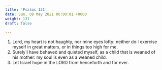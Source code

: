 ```yaml
---
title: 'Psalms 131'
date: Sun, 09 May 2021 00:00:01 +0000
weight: 131
draft: false
  
---
```


1. Lord, my heart is not haughty, nor mine eyes lofty: neither do I exercise myself in great matters, or in things too high for me.
2. Surely I have behaved and quieted myself, as a child that is weaned of his mother: my soul is even as a weaned child.
3. Let Israel hope in the LORD from henceforth and for ever.
